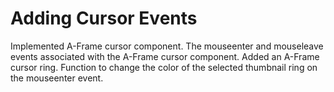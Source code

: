 # Adding Cursor Events
Implemented A-Frame cursor component. The mouseenter and mouseleave events associated with the A-Frame cursor component. Added an A-Frame cursor ring. Function to change the color of the selected thumbnail ring on the mouseenter event.
